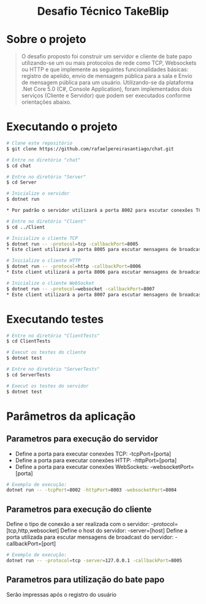 <h1 align="center">Desafio Técnico TakeBlip</h1>

# Sobre o projeto
> O desafio proposto foi construir um servidor e cliente de bate papo utilizando-se um ou mais protocolos de rede como TCP, Websockets ou HTTP e que implemente as seguintes funcionalidades básicas: registro de apelido, envio de mensagem pública para a sala e Envio de mensagem pública para um usuário.
> Utilizando-se da plataforma .Net Core 5.0 (C#, Console Application), foram implementados dois serviços (Cliente e Servidor) que podem ser executados conforme orientações abaixo.

# Executando o projeto
```bash
# Clone este repositório
$ git clone https://github.com/rafaelpereirasantiago/chat.git

# Entre no diretório "chat"
$ cd chat

# Entre no diretório "Server"
$ cd Server

# Inicialize o servidor
$ dotnet run

* Por padrão o servidor utilizará a porta 8002 para escutar conexões TCP, 8003 para conexões HTTP e 8004 para conexões WebSockets.

# Entre no diretório "Client"
$ cd ../Client

# Inicialize o cliente TCP
$ dotnet run -- -protocol=tcp -callbackPort=8005
* Este client utilizará a porta 8005 para escutar mensagens de broadcast do servidor

# Inicialize o cliente HTTP
$ dotnet run -- -protocol=http -callbackPort=8006
* Este client utilizará a porta 8006 para escutar mensagens de broadcast do servidor

# Inicialize o cliente WebSocket
$ dotnet run -- -protocol=websocket -callbackPort=8007
* Este client utilizará a porta 8007 para escutar mensagens de broadcast do servidor
```

# Executando testes
```bash
# Entre no diretório "ClientTests"
$ cd ClientTests

# Execut os testes do cliente
$ dotnet test

# Entre no diretório "ServerTests"
$ cd ServerTests

# Execut os testes do servidor
$ dotnet test
```

# Parâmetros da aplicação

## Parametros para execução do servidor
* Define a porta para executar conexões TCP: -tcpPort=[porta]
* Define a porta para executar conexões HTTP: -httpPort=[porta]
* Define a porta para executar conexões WebSockets: -websocketPort=[porta]

```bash
# Exemplo de execução:
dotnet run -- -tcpPort=8002 -httpPort=8003 -websocketPort=8004
```

## Parametros para execução do cliente
Define o tipo de conexão a ser realizada com o servidor: -protocol=[tcp,http,websocket]
Define o host do servidor: -server=[host]
Define a porta utilizada para escutar mensagens de broadcast do servidor: -callbackPort=[port]

```bash
# Exemplo de execução:
dotnet run -- -protocol=tcp -server=127.0.0.1 -callbackPort=8005
```

## Parametros para utilização do bate papo
Serão impressas após o registro do usuário